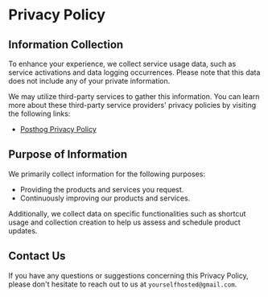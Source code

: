 # Privacy Policy

## Information Collection

To enhance your experience, we collect service usage data, such as service activations and data logging occurrences. Please note that this data does not include any of your private information.

We may utilize third-party services to gather this information. You can learn more about these third-party service providers' privacy policies by visiting the following links:

- [Posthog Privacy Policy](https://posthog.com/privacy)

## Purpose of Information

We primarily collect information for the following purposes:

- Providing the products and services you request.
- Continuously improving our products and services.

Additionally, we collect data on specific functionalities such as shortcut usage and collection creation to help us assess and schedule product updates.

## Contact Us

If you have any questions or suggestions concerning this Privacy Policy, please don't hesitate to reach out to us at `yourselfhosted@gmail.com`.
